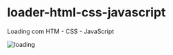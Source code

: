 # loader-html-css-javascript
Loading com HTM - CSS - JavaScript

![loading](https://user-images.githubusercontent.com/22121703/158284452-8108935d-61d7-4d7e-a13a-b21258fd77b1.png)
